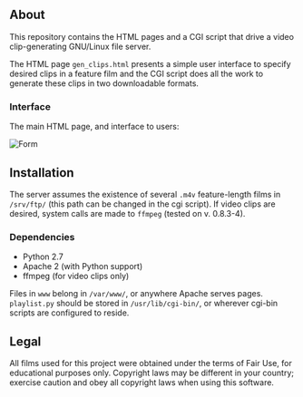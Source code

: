 ## About

This repository contains the HTML pages and a CGI script that drive a
video clip-generating GNU/Linux file server.

The HTML page `gen_clips.html` presents a simple user interface to 
specify desired clips in a feature film and the CGI script does all the
work to generate these clips in two downloadable formats.

### Interface

The main HTML page, and interface to users:

![Form](https://raw.github.com/DavidCain/film_server/master/interface.png)

## Installation

The server assumes the existence of several `.m4v` feature-length films
in `/srv/ftp/` (this path can be changed in the cgi script). If video
clips are desired, system calls are made to `ffmpeg` (tested on v.
0.8.3-4).

### Dependencies
- Python 2.7
- Apache 2 (with Python support)
- ffmpeg (for video clips only)

Files in `www` belong in `/var/www/`, or anywhere Apache serves pages.
`playlist.py` should be stored in `/usr/lib/cgi-bin/`, or wherever
cgi-bin scripts are configured to reside.

## Legal

All films used for this project were obtained under the terms of Fair
Use, for educational purposes only. Copyright laws may be different in
your country; exercise caution and obey all copyright laws when using
this software.
